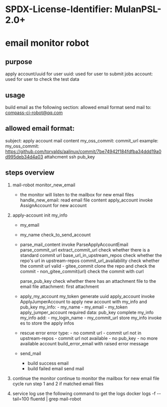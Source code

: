 # SPDX-License-Identifier: MulanPSL-2.0+

# email monitor robot

## purpose

apply account/uuid for user
  uuid: used for user to submit jobs
  account: used for user to check the test data

## usage

build email as the following section: allowed email format
send mail to: compass-ci-robot@qq.com

## allowed email format:

subject: apply account
mail content
  my_oss_commit: commit_url
  example:
    my_oss_commit: https://github.com/torvalds/aalinux/commit/7be74942f184fdfba34ddd19a0d995deb34d4a03
attahcment
  ssh pub_key

## steps overview

1. mail-robot
     monitor_new_email
     - the monitor will listen to the mailbox for new email files
       handle_new_email:
         read email file content
         apply_account
           invoke AssignAccount for new account

2. apply-account
   init my_info
     - my_email
     - my_name
   check_to_send_account
     - parse_mail_content
       invoke ParseApplyAccountEmail
         parse_commit_url
           extract_commit_url
             check whether there is a standard commit url
           base_url_in_upstream_repos
             check whether the repo's url in upstream-repos
           commit_url_availability
             check whether the commit url valid
             - gitee_commit
               clone the repo and check the commit
             - non_gitee_commit(url)
               check the commit with curl

         parse_pub_key
           check whether there has an attachment file to the email file
             attachment:
               first attachment

     - apply_my_account
         my_token
           generate uuid
         apply_account
           invoke ApplyJumperAccount to apply new account with my_info and pub_key
             my_info:
               - my_name
               - my_email
               - my_token
             apply_jumper_account
               required data: pub_key
         complete my_info
           my_info add:
             - my_login_name
             - my_commit_url
         store my_info
           invoke es to store the apply infos

     - rescue error
         error type:
           - no commit url
           - commit url not in upstream-repos
           - commit url not available
           - no pub_key
           - no more available account
         build_error_email with raised error message

     - send_mail
         - build success email
         - build failed email
       send mail

3. continue the monitor
     continue to monitor the mailbox for new email file
     cycle run step 1 and 2 if matched email files

4. service log
     use the following command to get the logs
       docker logs -f --tail=100 fluentd | grep mail-robot
